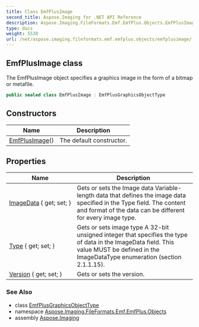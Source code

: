 ```yaml
---
title: Class EmfPlusImage
second_title: Aspose.Imaging for .NET API Reference
description: Aspose.Imaging.FileFormats.Emf.EmfPlus.Objects.EmfPlusImage class. The EmfPlusImage object specifies a graphics image in the form of a bitmap or metafile
type: docs
weight: 5530
url: /net/aspose.imaging.fileformats.emf.emfplus.objects/emfplusimage/
---
```

## EmfPlusImage class

The EmfPlusImage object specifies a graphics image in the form of a bitmap or metafile.

```csharp
public sealed class EmfPlusImage : EmfPlusGraphicsObjectType
```

## Constructors

| Name | Description |
| --- | --- |
| [EmfPlusImage](emfplusimage/)() | The default constructor. |

## Properties

| Name | Description |
| --- | --- |
| [ImageData](../../aspose.imaging.fileformats.emf.emfplus.objects/emfplusimage/imagedata/) { get; set; } | Gets or sets the Image data Variable-length data that defines the image data specified in the Type field. The content and format of the data can be different for every image type. |
| [Type](../../aspose.imaging.fileformats.emf.emfplus.objects/emfplusimage/type/) { get; set; } | Gets or sets image type A 32-bit unsigned integer that specifies the type of data in the ImageData field. This value MUST be defined in the ImageDataType enumeration (section 2.1.1.15). |
| [Version](../../aspose.imaging.fileformats.emf.emfplus.objects/emfplusgraphicsobjecttype/version/) { get; set; } | Gets or sets the version. |

### See Also

* class [EmfPlusGraphicsObjectType](../emfplusgraphicsobjecttype/)
* namespace [Aspose.Imaging.FileFormats.Emf.EmfPlus.Objects](../../aspose.imaging.fileformats.emf.emfplus.objects/)
* assembly [Aspose.Imaging](../../)


